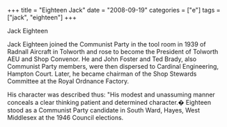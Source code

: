 +++
title = "Eighteen Jack"
date = "2008-09-19"
categories = ["e"]
tags = ["jack", "eighteen"]
+++

Jack Eighteen

Jack Eighteen joined the Communist Party in the tool room in 1939 of Radnall Aircraft in Tolworth and rose to become the President of Tolworth AEU and Shop Convenor. He and John Foster and Ted Brady, also Communist Party members, were then dispersed to Cardinal Engineering, Hampton Court. Later, he became chairman of the Shop Stewards Committee at the Royal Ordnance Factory.

His character was described thus: "His modest and unassuming manner conceals a clear thinking patient and determined character.� Eighteen stood as a Communist Party candidate in South Ward, Hayes, West Middlesex at the 1946 Council elections.
